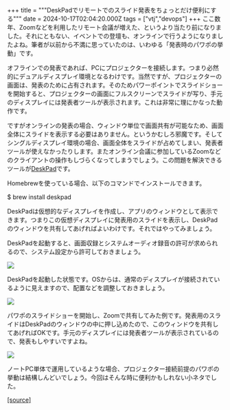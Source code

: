 +++
title = """DeskPadでリモートでのスライド発表をちょっとだけ便利にする"""
date = 2024-10-17T02:04:20.000Z
tags = ["vtj","devops"]
+++
ここ数年、Zoomなどを利用したリモート会議が増えた、というより当たり前になりました。それにともない、イベントでの登壇も、オンラインで行うようになりましたよね。筆者が以前から不満に思っていたのは、いわゆる「発表時のパワポの挙動」です。

オフラインでの発表であれば、PCにプロジェクターを接続します。つまり必然的にデュアルディスプレイ環境となるわけです。当然ですが、プロジェクターの画面は、発表のために占有されます。そのためパワーポイントでスライドショーを開始すると、プロジェクターの画面にフルスクリーンでスライドが写り、手元のディスプレイには発表者ツールが表示されます。これは非常に理にかなった動作です。

ですがオンラインの発表の場合、ウィンドウ単位で画面共有が可能なため、画面全体にスライドを表示する必要はありません。というかむしろ邪魔です。そしてシングルディスプレイ環境の場合、画面全体をスライドが占めてしまい、発表者ツールが使えなかったりします。またオンライン会議に参加しているZoomなどのクライアントの操作もしづらくなってしまうでしょう。この問題を解決できるツールが[DeskPad](https://github.com/Stengo/DeskPad)です。

Homebrewを使っている場合、以下のコマンドでインストールできます。

$ brew install deskpad

DeskPadは仮想的なディスプレイを作成し、アプリのウィンドウとして表示できます。つまりこの仮想ディスプレイに発表用のスライドを表示し、DeskPadのウィンドウを共有してあげればよいわけです。それではやってみましょう。

DeskPadを起動すると、画面収録とシステムオーディオ録音の許可が求められるので、システム設定から許可しておきましょう。

![](https://cdn-ak.f.st-hatena.com/images/fotolife/v/virtualtech/20241017/20241017110422.png)

DeskPadを起動した状態です。OSからは、通常のディスプレイが接続されているように見えますので、配置などを調整しておきましょう。

![](https://cdn-ak.f.st-hatena.com/images/fotolife/v/virtualtech/20241017/20241017110426.png)

パワポのスライドショーを開始し、Zoomで共有してみた例です。発表用のスライドはDeskPadのウィンドウの中に押し込めたので、このウィンドウを共有してあげればOKです。手元のディスプレイには発表者ツールが表示されているので、発表もしやすいですよね。

![](https://cdn-ak.f.st-hatena.com/images/fotolife/v/virtualtech/20241017/20241017110432.png)

ノートPC単体で運用しているような場合、プロジェクター接続前提のパワポの挙動は結構しんどいでしょう。今回はそんな時に便利かもしれない小ネタでした。

[[source]](https://devops-blog.virtualtech.jp/entry/20241017/1729130660)
